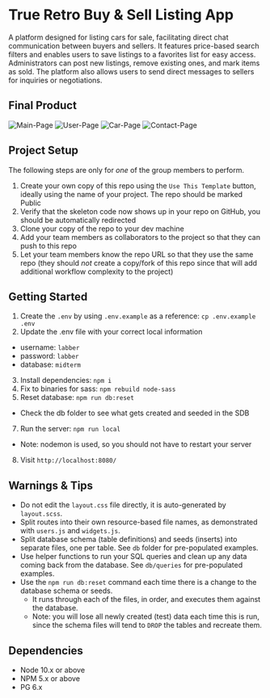 

# True Retro Buy & Sell Listing App
A platform designed for listing cars for sale, facilitating direct chat communication between buyers and sellers. It features price-based search filters and enables users to save listings to a favorites list for easy access. Administrators can post new listings, remove existing ones, and mark items as sold. The platform also allows users to send direct messages to sellers for inquiries or negotiations.

## Final Product
![Main-Page](https://github.com/Vhkan/LHL-Midterm-Project/blob/master/public/documents/final-project-screens/MainPage.png "Main")
![User-Page](https://github.com/Vhkan/LHL-Midterm-Project/blob/master/public/documents/final-project-screens/user-page.png "User")
![Car-Page](https://github.com/Vhkan/LHL-Midterm-Project/blob/master/public/documents/final-project-screens/Car-page.png "Car")
![Contact-Page](https://github.com/Vhkan/LHL-Midterm-Project/blob/master/public/documents/final-project-screens/Contact-page.png "Contact")

## Project Setup

The following steps are only for _one_ of the group members to perform.

1. Create your own copy of this repo using the `Use This Template` button, ideally using the name of your project. The repo should be marked Public
2. Verify that the skeleton code now shows up in your repo on GitHub, you should be automatically redirected
3. Clone your copy of the repo to your dev machine
4. Add your team members as collaborators to the project so that they can push to this repo
5. Let your team members know the repo URL so that they use the same repo (they should _not_ create a copy/fork of this repo since that will add additional workflow complexity to the project)

## Getting Started

1. Create the `.env` by using `.env.example` as a reference: `cp .env.example .env`
2. Update the .env file with your correct local information 
  - username: `labber` 
  - password: `labber` 
  - database: `midterm`
3. Install dependencies: `npm i`
4. Fix to binaries for sass: `npm rebuild node-sass`
5. Reset database: `npm run db:reset`
  - Check the db folder to see what gets created and seeded in the SDB
7. Run the server: `npm run local`
  - Note: nodemon is used, so you should not have to restart your server
8. Visit `http://localhost:8080/`

## Warnings & Tips

- Do not edit the `layout.css` file directly, it is auto-generated by `layout.scss`.
- Split routes into their own resource-based file names, as demonstrated with `users.js` and `widgets.js`.
- Split database schema (table definitions) and seeds (inserts) into separate files, one per table. See `db` folder for pre-populated examples. 
- Use helper functions to run your SQL queries and clean up any data coming back from the database. See `db/queries` for pre-populated examples.
- Use the `npm run db:reset` command each time there is a change to the database schema or seeds. 
  - It runs through each of the files, in order, and executes them against the database. 
  - Note: you will lose all newly created (test) data each time this is run, since the schema files will tend to `DROP` the tables and recreate them.

## Dependencies

- Node 10.x or above
- NPM 5.x or above
- PG 6.x
